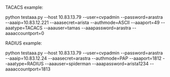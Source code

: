 TACACS example:

python  testaaa.py --host 10.83.13.79 --user=cvpadmin --password=arastra --aaaip=10.83.12.221 --aaasecret=arista --authmode=ASCII --aaaport=49 --aaatype=TACACS --aaauser=tamas --aaapassword=arastra --aaaaccountport=0


RADIUS example:

python  testaaa.py --host 10.83.13.79 --user=cvpadmin --password=arastra --aaaip=10.83.12.24 --aaasecret=arastra --authmode=PAP --aaaport=1812 --aaatype=RADIUS --aaauser=spiderman --aaapassword=arista1234 --aaaaccountport=1813

